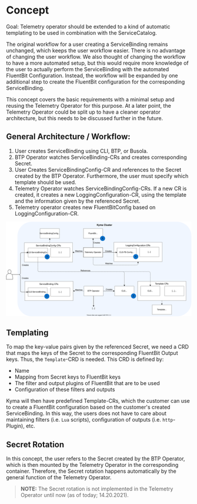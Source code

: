 
# Concept

Goal: Telemetry operator should be extended to a kind of automatic templating to be used in combination with the ServiceCatalog.


The original workflow for a user creating a ServiceBinding remains unchanged, which keeps the user workflow easier. There is no advantage of changing the user workflow. We also thought of changing the workflow to have a more automated setup, but this would require more knowledge of the user to actually perform the ServiceBinding with the automated FluentBit Configuration.
Instead, the workflow will be expanded by one additional step to create the FluentBit configuration for the corresponding ServiceBinding.

This concept covers the basic requirements with a minimal setup and reusing the Telemetry Operator for this purpose. At a later point, the Telemetry Operator could be split up to have a cleaner operator architecture, but this needs to be discussed further in the future.


## General Architecture / Workflow:

1. User creates ServiceBinding using CLI, BTP, or Busola.
2. BTP Operator watches ServiceBinding-CRs and creates corresponding Secret.
3. User Creates ServiceBindingConfig-CR and references to the Secret created by the BTP Operator. Furthermore, the user must specify which template should be used.
4. Telemetry Operator watches ServiceBindingConfig-CRs. If a new CR is created, it creates a new LoggingConfiguration-CR, using the template and the information given by the referenced Secret.
5. Telemetry operator creates new FluentBitConfig based on LoggingConfiguration-CR.

![Workflow Architecture](images/workflow-overview.svg)

## Templating

To map the key-value pairs given by the referenced Secret, we need a CRD that maps the keys of the Secret to the corresponding FluentBit Output keys. Thus, the `Template`-CRD is needed. This CRD is defined by:
- Name
- Mapping from Secret keys to FluentBit keys
- The filter and output plugins of FluentBit that are to be used
- Configuration of these filters and outputs

Kyma will then have predefined Template-CRs, which the customer can use to create a FluentBit configuration based on the customer's created ServiceBinding. In this way, the users does not have to care about maintaining filters (i.e. `Lua` scripts), configuration of outputs (i.e. `http`-Plugin), etc.


## Secret Rotation

In this concept, the user refers to the Secret created by the BTP Operator, which is then mounted by the Telemetry Operator in the corresponding container. Therefore, the Secret rotation happens automatically by the general function of the Telemetry Operator.

> **NOTE:** The Secret rotation is not implemented in the Telemetry Operator until now (as of today; 14.20.2021).
